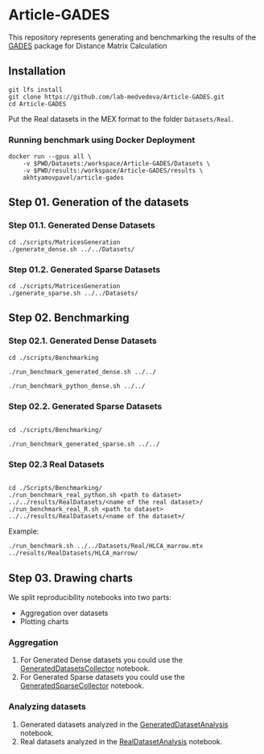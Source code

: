 # Article-GADES

This repository represents generating and benchmarking the results of the [GADES](https://github.com/lab-medvedeva/GADES-main) package for Distance Matrix Calculation

## Installation

```shell
git lfs install
git clone https://github.com/lab-medvedeva/Article-GADES.git
cd Article-GADES
```

Put the Real datasets in the MEX format to the folder `Datasets/Real`.

### Running benchmark using Docker Deployment
```shell
docker run --gpus all \
    -v $PWD/Datasets:/workspace/Article-GADES/Datasets \
    -v $PWD/results:/workspace/Article-GADES/results \
    akhtyamovpavel/article-gades 
```

## Step 01. Generation of the datasets

### Step 01.1. Generated Dense Datasets

```shell
cd ./scripts/MatricesGeneration
./generate_dense.sh ../../Datasets/
```

### Step 01.2. Generated Sparse Datasets

```shell
cd ./scripts/MatricesGeneration
./generate_sparse.sh ../../Datasets/
```

## Step 02. Benchmarking

### Step 02.1. Generated Dense Datasets
```shell
cd ./scripts/Benchmarking

./run_benchmark_generated_dense.sh ../../

./run_benchmark_python_dense.sh ../../
```

### Step 02.2. Generated Sparse Datasets

```shell

cd ./scripts/Benchmarking/

./run_benchmark_generated_sparse.sh ../../
```

### Step 02.3 Real Datasets
```shell

cd ./Scripts/Benchmarking/
./run_benchmark_real_python.sh <path to dataset> ../../results/RealDatasets/<name of the real dataset>/
./run_benchmark_real_R.sh <path to dataset> ../../results/RealDatasets/<name of the dataset>/
```

Example:
```shell
./run_benchmark.sh ../../Datasets/Real/HLCA_marrow.mtx ../results/RealDatasets/HLCA_marrow/
```


## Step 03. Drawing charts

We split reproducibility notebooks into two parts:
* Aggregation over datasets
* Plotting charts

### Aggregation

1. For Generated Dense datasets you could use the [GeneratedDatasetsCollector](/reproducibility/00-GeneratedDatasetsCollector.ipynb) notebook.
2. For Generated Sparse datasets you could use the [GeneratedSparseCollector](/reproducibility/00-GeneratedSparseCollector.ipynb) notebook.

### Analyzing datasets

1. Generated datasets analyzed in the [GeneratedDatasetAnalysis](/reproducibility/GeneratedDatasetAnalysis.ipynb) notebook.
2. Real datasets analyzed in the [RealDatasetAnalysis](/reproducibility/RealDatasetsAnalysis.ipynb) notebook.
